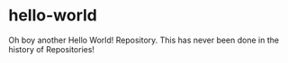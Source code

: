 # hello-world
Oh boy another Hello World! Repository. This has never been done in the history of Repositories!
